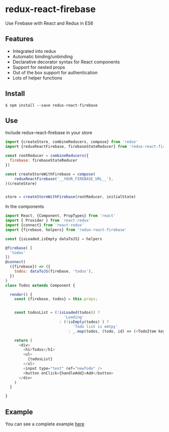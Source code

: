# redux-react-firebase
Use Firebase with React and Redux in ES6

## Features
- Integrated into redux
- Automatic binding/unbinding
- Declarative decorator syntax for React components
- Support for nested props
- Out of the box support for authentication
- Lots of helper functions

## Install
```
$ npm install --save redux-react-firebase
```

## Use

Include redux-react-firebase in your store

```javascript
import {createStore, combineReducers, compose} from 'redux'
import {reduxReactFirebase, firebaseStateReducer} from 'redux-react-firebase'

const rootReducer = combineReducers({
  firebase: firebaseStateReducer
})

const createStoreWithFirebase = compose(
    reduxReactFirebase('__YOUR_FIREBASE_URL__'),
)(createStore)


store = createStoreWithFirebase(rootReducer, initialState)
```

In the components
```javascript
import React, {Component, PropTypes} from 'react'
import { Provider } from 'react-redux'
import {connect} from 'react-redux'
import {firebase, helpers} from 'redux-react-firebase'

const {isLoaded,isEmpty dataToJS} = helpers

@firebase( [
  'todos'
])
@connect(
  ({firebase}) => ({
    todos: dataToJS(firebase, 'todos'),
  })
)
class Todos extends Component {

  render() {
    const {firebase, todos} = this.props;


    const todosList = (!isLoaded(todos)) ?
                          'Loading'
                        : (!isEmpty(todos) ) ?
                              'Todo list is emtpy'
                            : _.map(todos, (todo, id) => (<TodoItem key={id} id={id} todo={todo}/>) )

    return (
      <div>
        <h1>Todos</h1>
        <ul>
          {todosList}
        </ul>
        <input type="text" ref="newTodo" />
        <button onClick={handleAdd}>Add</button>
      </div>
    )
  }

}

```

## Example
You can see a complete example [here](example)
